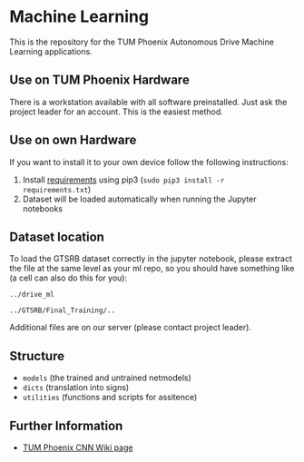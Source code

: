 # Machine Learning
This is the repository for the TUM Phoenix Autonomous Drive Machine Learning applications. 

## Use on TUM Phoenix Hardware
There is a workstation available with all software preinstalled. Just ask the project leader for an account. This is the easiest method.

## Use on own Hardware
If you want to install it to your own device follow the following instructions:
1. Install [requirements](https://github.com/tum-phoenix/drive_ml/blob/master/requirements.txt) using pip3 (`sudo pip3 install -r requirements.txt`)
2. Dataset will be loaded automatically when running the Jupyter notebooks

## Dataset location
To load the GTSRB dataset correctly in the jupyter notebook, please extract the file at the same level as your ml repo, so you should have something like (a cell can also do this for you):

`../drive_ml`

`../GTSRB/Final_Training/..`

Additional files are on our server (please contact project leader).

## Structure
- `models` (the trained and untrained netmodels)
- `dicts` (translation into signs)
- `utilities` (functions and scripts for assitence)


## Further Information
* [TUM Phoenix CNN Wiki page](https://wiki.tum.de/display/phoenix/Resources%3A+Convolutional+Neural+Networks)

